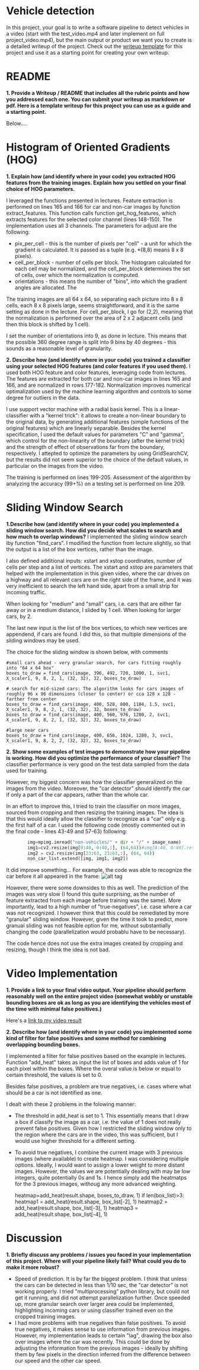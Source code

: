 # Vehicle detection

In this project, your goal is to write a software pipeline to detect vehicles in a video (start with the test_video.mp4 and later implement on full project_video.mp4), but the main output or product we want you to create is a detailed writeup of the project.  Check out the [writeup template](https://github.com/udacity/CarND-Vehicle-Detection/blob/master/writeup_template.md) for this project and use it as a starting point for creating your own writeup. 

# README

**1. Provide a Writeup / README that includes all the rubric points and how you addressed each one. You can submit your writeup as markdown or pdf. Here is a template writeup for this project you can use as a guide and a starting point.**

Below....

# Histogram of Oriented Gradients (HOG)
**1. Explain how (and identify where in your code) you extracted HOG features from the training images. Explain how you settled on your final choice of HOG parameters.**

I leveraged the functions presented in lectures. 
Feature extraction is performed on lines 165 and 166 for car and non-car images by function extract_features. This function calls function get_hog_features, which extracts features for the selected color channel (lines 148-150). The implementation uses all 3 channels. The parameters for adjust are the following: 
* pix_per_cell - this is the number of pixels per "cell" - a unit for which the gradient is calculated. It is passed as a tuple (e.g. *(8,8) means 8 x 8 pixels).
* cell_per_block - number of cells per block. The histogram calculated for each cell may be normalized, and the cell_per_block determines the set of cells, over which the normalization is computed. 
* orientations - this means the number of "bins", into which the gradient angles are allocated. The

The training images are all 64 x 64, so separating each picture into  8 x 8 cells, each 8 x 8 pixels large, seems straightforward, and it is the same setting as done in the lecture. For cell_per_block, I go for (2,2), meaning that the normalization is performed over the area of 2 x 2 adjacent cells (and then this block is shifted by 1 cell).

I set the number of orientations into 9, as done in lecture. This means that the possible 360 degree range is split into 9 bins by 40 degrees - this sounds as a reasonable level of granularity.


**2. Describe how (and identify where in your code) you trained a classifier using your selected HOG features (and color features if you used them).**
I used both HOG feature and color features, leveraging code from lectures. The features are extracted for both car and non-car images in lines 165 and 166, and are normalized in rows 177-182. Normalization improves numerical optimalization used by the machine learning algorithm and controls to some degree for outliers in the data.

I use support vector machine with a radial basis kernel. This is a linear-classifier with a "kernel trick": it allows to create a non-linear boundary to the original data, by generating additional features (simple functions of the original features) which are linearly separable. Besides the kernel specification, I used the default values for parameters "C" and "gamma", which control for the non-linearity of the boundary (after the kernel trick) and the strength of effect of observations far from the boundary, respectively. I attepted to optimize the parameters by using GridSearchCV, but the results did not seem superior to the choice of the default values, in particular on the images from the video.

The training is performed on lines 199-205. Assessment of the algorithm by analyzing the accuracy (99+%) on a testing set is performed on line 209.


# Sliding Window Search

**1.Describe how (and identify where in your code) you implemented a sliding window search. How did you decide what scales to search and how much to overlap windows?**
I implemented the sliding window search iby function "find_cars". I modified the function from lecture slightly, so that the output is a list of the box vertices, rather than the image. 

I also defined additional inputs: xstart and xstop coordinates, number of cells per step and a list of vertices. The xstart and xstop are parameters that helped with the implementation in this given video, where the car drives on a highway and all relevant cars are on the right side of the frame, and it was very inefficient to search the left hand side, apart from a small strip for incoming traffic.


When looking for "medium" and "small" cars, i.e. cars that are either far away or in a medium distance, I slided by 1 cell. When looking for larger cars, by 2.

The last new input is the list of the box vertices, to which new vertices are appendend, if cars are found. I did this, so that multiple dimensions of the sliding windows may be used. 

The choice for the sliding window is shown below, with comments

    #small cars ahead - very granular search, for cars fitting roughly into "64 x 64 box"
    boxes_to_draw = find_cars(image, 396, 492, 720, 1000, 1, svc1, X_scaler1, 9, 8, 2, 1, (32, 32), 32, boxes_to_draw)

    # search for mid-sized cars: The algorithm looks for cars images of roughly 96 x 96 dimensions (closer to center) or cca 128 x 128 -    farther from center
    boxes_to_draw = find_cars(image, 400, 528, 800, 1104, 1.5, svc1, X_scaler1, 9, 8, 2, 1, (32, 32), 32, boxes_to_draw)
    boxes_to_draw = find_cars(image, 400, 560, 976, 1280, 2, svc1, X_scaler1, 9, 8, 2, 1, (32, 32), 32, boxes_to_draw)

    #large near cars
    boxes_to_draw = find_cars(image, 400, 656, 1024, 1280, 3, svc1, X_scaler1, 9, 8, 2, 2, (32, 32), 32, boxes_to_draw)

**2. Show some examples of test images to demonstrate how your pipeline is working. How did you optimize the performance of your classifier?**
The classifier performance is very good on the test data sampled from the data used for training. 

However, my biggest concern was how the classifier generalized on the images from the video. Moreover, the "car detector" should identify the car if only a part of the car appears, rather than the whole car. 

In an effort to improve this, I tried to train the classifier on more images, sourced from cropping and then resizing the training images. The idea is that this would ideally allow the classifier to recognize as a "car" only e.g. the first half of a car. I used the following code (mostly commented out in the final code - lines 43-49 and 57-63) following:

```python
        img=mpimg.imread("non-vehicles/" + dir + "/" + image_name)
        img1=cv2.resize(img[0:40, 0:40,:], (64,64))#img[0:40, 0:40].resize() #cv2.resize(img[:, :, 0], size)
        img2 = cv2.resize(img[23:63, 23:63,:], (64, 64))
        non_car_list.extend([img, img1, img2])
```

It did improve something... For example, the code was able to recognize the car before it all appeared in the frame:
![alt tag](https://github.com/MartinTomis/car_detection/blob/master/car_part.png)

However, there were some downsides to this as well. The prediction of the images was very slow (I found this quite surprising, as the number of feature extracted from each image before training was the same). More importantly, lead to a high number of "true-negatives", i.e. case where a car was not recognized. I however think that this could be remediated by more "granular" sliding window. However, given the time it took to predict, more granual sliding was not feasible option for me, without substantially changing the code (parallelization would probablu have to be necessary).

The code hence does not use the extra images created by cropping and resizing, though I think the idea is not bad.

# Video Implementation

**1. Provide a link to your final video output. Your pipeline should perform reasonably well on the entire project video (somewhat wobbly or unstable bounding boxes are ok as long as you are identifying the vehicles most of the time with minimal false positives.)**

Here's a [link to my video result](https://github.com/MartinTomis/Lane_detection/blob/master/video.mp4)

**2. Describe how (and identify where in your code) you implemented some kind of filter for false positives and some method for combining overlapping bounding boxes.**

I implemented a filter for false positives based on the example in lectures. Function "add_heat" takes as input the list of boxes and adds value of 1 for each pixel within the boxes. Where the overal value is below or equal to certain threshold, the values is set to 0.

Besides false positives, a problem are true negatives, i.e. cases where what should be a car is not identified as one.

I dealt with these 2 problems in the folowing manner:
* The threshold in add_heat is set to 1. This essentially means that I draw a box if classify the image as a car, i.e. the value of 1 does not really prevent false positives. Given how I restricted the sliding window only to the region where the cars are in the video, this was sufficient, but I would use higher threshold for a different setting.
* To avoid true negatives, I combine the current image with 3 previous images (where available) to create heatmap. I was considering multiple options. Ideally, I would want to assign a lower weight to more distant images. However, the values we are potentially dealing with may be low integers, quite potentially 0s and 1s. I hence simply add the heatmatps for the 3 previous images, withoug any more advanced weighting. 

    heatmap=add_heat(result.shape, boxes_to_draw, 1)
    if len(box_list)>3:
        heatmap1 = add_heat(result.shape, box_list[-2], 1)
        heatmap2 = add_heat(result.shape, box_list[-3], 1)
        heatmap3 = add_heat(result.shape, box_list[-4], 1)

# Discussion

**1. Briefly discuss any problems / issues you faced in your implementation of this project. Where will your pipeline likely fail? What could you do to make it more robust?**

* Speed of prediction. It is by far the biggest problem. I think that unless the cars can be detected in less than 1/10 sec, the "car detector" is not working properly. I tried "multiprocessing" python library, but could not get it running, and did not attempt parallelization further. Once speeded up, more granular search over larger area could be implemented, highlighting incoming cars or using classifier trained even on the cropped training images.
* I had more problems with true negatives than false positives. To avoid true negatives, it makes sense to use information from previous images. However, my implementation leads to certain "lag", drawing the box also over images where the car was recently. This could be done by adjusting the information from the previous images - ideally by shifting them by few pixels in the direction inferred from the difference between our speed and the other car speed.
